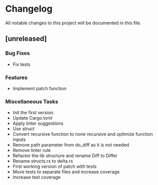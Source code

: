 # Changelog

All notable changes to this project will be documented in this file.

## [unreleased]

### Bug Fixes

- Fix tests

### Features

- Implement patch function

### Miscellaneous Tasks

- Init the first version.
- Update Cargo.toml
- Apply linter suggestions
- Use struct
- Convert recursive function to none recursive and optimize function inputs
- Remove path parameter from do_diff as it is not needed
- Remove linter rule
- Refactor the lib structure and rename Diff to Differ
- Rename structs.rs to delta.rs
- First working version of patch with tests
- Move tests to separate files and increase coverage
- Increase test coverage

<!-- generated by git-cliff -->

